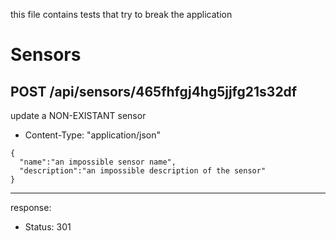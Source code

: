 this file contains tests that try to break the application


# Sensors

## POST /api/sensors/465fhfgj4hg5jjfg21s32df

update a NON-EXISTANT sensor
* Content-Type: "application/json"
```
{
  "name":"an impossible sensor name",
  "description":"an impossible description of the sensor"
}
```
---
response:
* Status: 301
